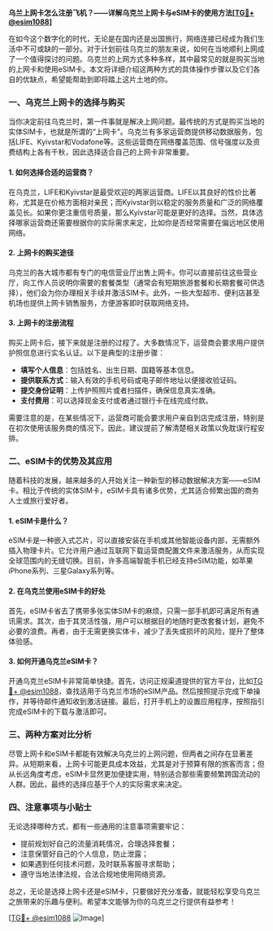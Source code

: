 **乌兰上网卡怎么注册飞机？——详解乌克兰上网卡与eSIM卡的使用方法[[TG💪+ @esim1088](https://t.me/s/esim1088)]**

在如今这个数字化的时代，无论是在国内还是出国旅行，网络连接已经成为我们生活中不可或缺的一部分。对于计划前往乌克兰的朋友来说，如何在当地顺利上网成了一个值得探讨的问题。乌克兰的上网方式多种多样，其中最常见的就是购买当地的上网卡和使用eSIM卡。本文将详细介绍这两种方式的具体操作步骤以及它们各自的优缺点，希望能帮助到即将踏上这片土地的你。

### 一、乌克兰上网卡的选择与购买

当你决定前往乌克兰时，第一件事就是解决上网问题。最传统的方式是购买当地的实体SIM卡，也就是所谓的“上网卡”。乌克兰有多家运营商提供移动数据服务，包括LIFE、Kyivstar和Vodafone等。这些运营商在网络覆盖范围、信号强度以及资费结构上各有千秋，因此选择适合自己的上网卡非常重要。

#### 1. 如何选择合适的运营商？
在乌克兰，LIFE和Kyivstar是最受欢迎的两家运营商。LIFE以其良好的性价比著称，尤其是在价格方面相对亲民；而Kyivstar则以稳定的服务质量和广泛的网络覆盖见长。如果你更注重信号质量，那么Kyivstar可能是更好的选择。当然，具体选择哪家运营商还需要根据你的实际需求来定，比如你是否经常需要在偏远地区使用网络。

#### 2. 上网卡的购买途径
乌克兰的各大城市都有专门的电信营业厅出售上网卡。你可以直接前往这些营业厅，向工作人员说明你需要的套餐类型（通常会有短期旅游套餐和长期套餐可供选择），他们会为你办理相关手续并激活SIM卡。此外，一些大型超市、便利店甚至机场也提供上网卡销售服务，方便游客即时获取网络支持。

#### 3. 上网卡的注册流程
购买上网卡后，接下来就是注册的过程了。大多数情况下，运营商会要求用户提供护照信息进行实名认证。以下是典型的注册步骤：
- **填写个人信息**：包括姓名、出生日期、国籍等基本信息。
- **提供联系方式**：输入有效的手机号码或电子邮件地址以便接收验证码。
- **提交身份证明**：上传护照照片或者扫描件，确保信息真实准确。
- **支付费用**：可以选择现金支付或者通过银行卡在线完成付款。

需要注意的是，在某些情况下，运营商可能会要求用户亲自到店完成注册，特别是在初次使用该服务商的情况下。因此，建议提前了解清楚相关政策以免耽误行程安排。

### 二、eSIM卡的优势及其应用

随着科技的发展，越来越多的人开始关注一种新型的移动数据解决方案——eSIM卡。相比于传统的实体SIM卡，eSIM卡具有诸多优势，尤其适合频繁出国的商务人士或旅行爱好者。

#### 1. eSIM卡是什么？
eSIM卡是一种嵌入式芯片，可以直接安装在手机或其他智能设备内部，无需额外插入物理卡片。它允许用户通过互联网下载运营商配置文件来激活服务，从而实现全球范围内的无缝切换。目前，许多高端智能手机已经支持eSIM功能，如苹果iPhone系列、三星Galaxy系列等。

#### 2. 在乌克兰使用eSIM卡的好处
首先，eSIM卡省去了携带多张实体SIM卡的麻烦，只需一部手机即可满足所有通讯需求。其次，由于其灵活性强，用户可以根据目的地随时更改套餐计划，避免不必要的浪费。再者，由于无需更换实体卡，减少了丢失或损坏的风险，提升了整体体验感。

#### 3. 如何开通乌克兰eSIM卡？
开通乌克兰eSIM卡非常简单快捷。首先，访问正规渠道提供的官方平台，比如[TG💪+ @esim1088](https://t.me/s/esim1088)，查找适用于乌克兰市场的eSIM产品。然后按照提示完成下单操作，并等待邮件通知收到激活链接。最后，打开手机上的设置应用程序，按照指引完成eSIM卡的下载与激活即可。

### 三、两种方案对比分析

尽管上网卡和eSIM卡都能有效解决乌克兰的上网问题，但两者之间存在显著差异。从短期来看，上网卡可能更具成本效益，尤其是对于预算有限的旅客而言；但从长远角度考虑，eSIM卡显然更加便捷实用，特别适合那些需要频繁跨国流动的人群。因此，最终的选择应基于个人的实际需求来决定。

### 四、注意事项与小贴士

无论选择哪种方式，都有一些通用的注意事项需要牢记：
- 提前规划好自己的流量消耗情况，合理选择套餐；
- 注意保管好自己的个人信息，防止泄露；
- 如果遇到任何技术问题，及时联系客服寻求帮助；
- 遵守当地法律法规，合法合规地使用网络资源。

总之，无论是选择上网卡还是eSIM卡，只要做好充分准备，就能轻松享受乌克兰之旅带来的乐趣与便利。希望本文能够为你的乌克兰之行提供有益参考！

[[TG💪+ @esim1088](https://t.me/s/esim1088) ![Image](https://i.postimg.cc/4NQfJmqS/Snipaste-2025-05-13-00-14-12.png)]
